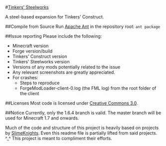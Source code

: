 #[Tinkers' Steelworks](http://www.minecraftforum.net/topic/2227330-)

A steel-based expansion for Tinkers' Construct.

##Compile from Source
Run [Apache Ant](http://ant.apache.org/bindownload.cgi) in the repository root: `ant package`

##Issue reporting
Please include the following:

* Minecraft version
* Forge version/build
* Tinkers' Construct version
* Tinkers' Steelworks version
* Versions of any mods potentially related to the issue 
* Any relevant screenshots are greatly appreciated.
* For crashes:
    * Steps to reproduce
    * ForgeModLoader-client-0.log (the FML log) from the root folder of the client

##Licenses
Most code is licensed under [Creative Commons 3.0](http://creativecommons.org/licenses/by/3.0/).

##Notice
Currently, only the 1.6.4 branch is valid. The master branch will be used for Minecraft 1.7 and onwards.

Much of the code and structure of this project is heavily based on projects by [SlimeKnights](https://github.com/SlimeKnights).
Even this readme file is partially lifted from said projects.  ^_^
This project is meant to compliment their efforts.